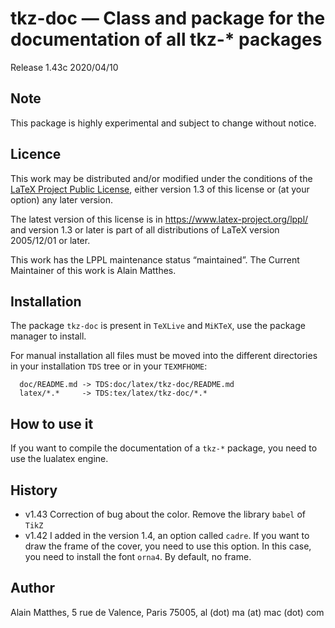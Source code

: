 # tkz-doc — Class and package for the documentation of all tkz-\* packages

Release 1.43c 2020/04/10

## Note

This package is highly experimental and subject to change without notice.

## Licence

This work may be distributed and/or modified under the
conditions of the [LaTeX Project Public License](https://www.latex-project.org/lppl/), either version 1.3
of this license or (at your option) any later version.

The latest version of this license is in https://www.latex-project.org/lppl/
and version 1.3 or later is part of all distributions of LaTeX
version 2005/12/01 or later.

This work has the LPPL maintenance status “maintained”.
The Current Maintainer of this work is Alain Matthes.

## Installation

The package `tkz-doc` is present in `TeXLive` and `MiKTeX`, use the
package manager to install.

For manual installation all files must be moved into the different directories in your
installation `TDS` tree or in your `TEXMFHOME`:

```
  doc/README.md -> TDS:doc/latex/tkz-doc/README.md
  latex/*.*     -> TDS:tex/latex/tkz-doc/*.*
```

## How to use it

If you want to compile the documentation of a `tkz-*` package, you need to use the lualatex engine.

## History

- v1.43 Correction of bug about the color. Remove the library `babel` of `TikZ`
- v1.42 I added in the version 1.4, an option called `cadre`. If you want to draw the frame of the cover, you need to use this option. In this case, you need to install the font `orna4`. By default, no frame.

## Author

Alain Matthes, 5 rue de Valence, Paris 75005, al (dot) ma (at) mac (dot) com
